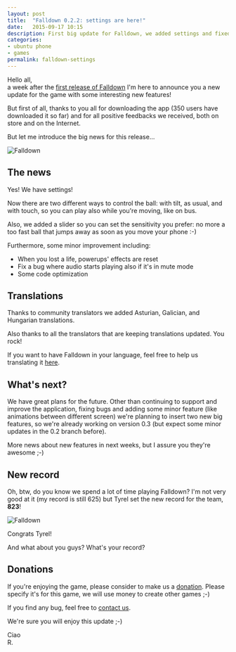 ```yaml
---
layout: post
title:  "Falldown 0.2.2: settings are here!"
date:   2015-09-17 10:15
description: First big update for Falldown, we added settings and fixed some bugs, plus more translations
categories:
- ubuntu phone
- games
permalink: falldown-settings
---
```


Hello all, <br/>
a week after the [first release of Falldown][first] I'm here to announce you a
new update for the game with some interesting new features!

But first of all, thanks to you all for downloading the app (350 users have
downloaded it so far) and for all positive feedbacks we received, both on store
and on the Internet.

But let me introduce the big news for this release...

![Falldown][img0]

## The news

Yes! We have settings!

Now there are two different ways to control the ball: with tilt, as usual, and
with touch, so you can play also while you're moving, like on bus.

Also, we added a slider so you can set the sensitivity you prefer: no more a too
fast ball that jumps away as soon as you move your phone :-)

Furthermore, some minor improvement including:

- When you lost a life, powerups' effects are reset
- Fix a bug where audio starts playing also if it's in mute mode
- Some code optimization

## Translations

Thanks to community translators we added Asturian, Galician, and Hungarian
translations.

Also thanks to all the translators that are keeping translations updated. You
rock!

If you want to have Falldown in your language, feel free to help us translating
it [here][translations].

## What's next?

We have great plans for the future. Other than continuing to support and improve
the application, fixing bugs and adding some minor feature (like animations
between different screen) we're planning to insert two new big features, so
we're already working on version 0.3 (but expect some minor updates in the 0.2
branch before).

More news about new features in next weeks, but I assure you they're awesome ;-)

## New record

Oh, btw, do you know we spend a lot of time playing Falldown? I'm not very good
at it (my record is still 625) but Tyrel set the new record for the team,
**823**!

![Falldown][img1]

Congrats Tyrel!

And what about you guys? What's your record?

## Donations

If you're enjoying the game, please consider to make us a [donation][donation].
Please specify it's for this game, we will use money to create other games ;-)

If you find any bug, feel free to [contact us][bug].

We're sure you will enjoy this update ;-)

Ciao<br/>
R.

[img0]: https://img.rpadovani.com/posts/falldown-settings.png
[img1]: https://img.rpadovani.com/posts/falldown-record.jpg
[first]: http://rpadovani.com/falldown-010/
[translations]: https://translations.launchpad.net/falldown
[bug]: https://bugs.launchpad.net/falldown/+filebug
[donation]: http://rpadovani.com/donations/

